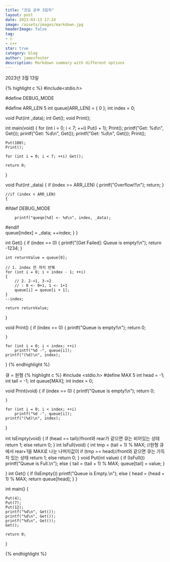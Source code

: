 ```yaml
---
title: "코딩 공부 3일차"
layout: post
date: 2023-03-13 17:24
image: /assets/images/markdown.jpg
headerImage: false
tag:
- c
- c++
star: true
category: blog
author: jamesfoster
description: Markdown summary with different options
---
```



2023년 3월 13일



{% highlight c %}
#include<stdio.h>

#define DEBUG_MODE

#define ARR_LEN 5
int queue[ARR_LEN] = { 0 };
int index = 0;

void Put(int _data);
int Get();
void Print();


int main(void)
{
	for (int i = 0; i < 7; ++i) Put(i + 1);
	Print();
	printf("Get: %d\n", Get());
	printf("Get: %d\n", Get());
	printf("Get: %d\n", Get());
	Print();

	Put(100);
	Print();

	for (int i = 0; i < 7; ++i) Get();

	return 0;
}

void Put(int _data)
{
	if (index >= ARR_LEN)
	{
		printf("Overflow!!\n");
			return;
	}

	//if (index < ARR_LEN)
	{
#ifdef DEBUG_MODE

		printf("queqe[%d] <- %d\n", index, _data);
#endif 		
		queue[index] = _data;
		++index;
	}
}

int Get()
{
	if (index == 0)
	{
		printf("[Get Failed]: Queue is empty!\n");
		return -1234;
	}

	int returnValue = queue[0];

    // 1. index 전 까지 반복
	for (int i = 0; i < index - 1; ++i)
	{
		// 2. 2->1, 3->2
		// : 0 <- 0+1, 1 <- 1+1
		queue[i] = queue[i + 1];
	}
	--index;

	return returnValue;

}


void Print()
{
	if (index == 0)
	{
		printf("Queue is empty!\n");
		return 0;
	
	}

	for (int i = 0; i < index; ++i)
		printf("%d -", queue[i]);
	printf("(%d)\n", index);
}
{% endhighlight %}

큐 = 원형
{% highlight c %}
#include <stdio.h>
#define MAX 5
int head = -1;
int tail = -1;
int queue[MAX];
int index = 0;



void Print(void) {
    if (index == 0)
    {
        printf("Queue is empty!\n");
        return 0;

    }

    for (int i = 0; i < index; ++i)
        printf("%d -", queue[i]);
    printf("(%d)\n", index);
}

int IsEmpty(void) {
    if (head == tail)//front와 rear가 같으면 큐는 비어있는 상태 
        return 1;
    else return 0;
}
int IsFull(void) {
    int tmp = (tail + 1) % MAX; //원형 큐에서 rear+1을 MAX로 나눈 나머지값이
    if (tmp == head)//front와 같으면 큐는 가득차 있는 상태 
        return 1;
    else
        return 0;
}
void Put(int value) {
    if (IsFull())
        printf("Queue is Full.\n");
    else {
        tail = (tail + 1) % MAX;
        queue[tail] = value;
    }

}
int Get() {
    if (IsEmpty())
        printf("Queue is Empty.\n");
    else {
        head = (head + 1) % MAX;
        return queue[head];
    }
}

int main() {

    Put(4);
    Put(7);
    Put(12);
    printf("%d\n", Get());
    printf("%d\n", Get());
    printf("%d\n", Get());
    Get();

    return 0;
}

{% endhighlight %}